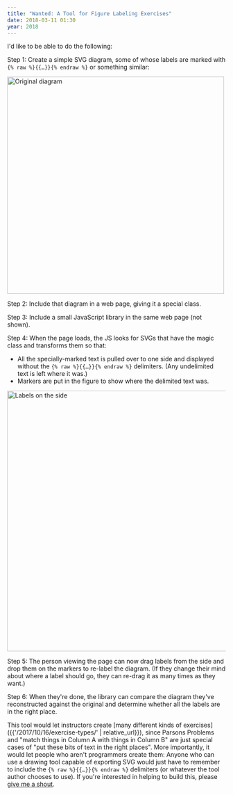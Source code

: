 ```yaml
---
title: "Wanted: A Tool for Figure Labeling Exercises"
date: 2018-03-11 01:30
year: 2018
---
```


I'd like to be able to do the following:

Step 1: Create a simple SVG diagram, some of whose labels are marked with `{% raw %}{{…}}{% endraw %}` or something similar:

<img src="{{'/files/2018/03/provinces-original.png' | relative_url}}" alt="Original diagram" width="500" />

Step 2: Include that diagram in a web page, giving it a special class.

Step 3: Include a small JavaScript library in the same web page (not shown).

Step 4: When the page loads, the JS looks for SVGs that have the magic class and transforms them so that:

- All the specially-marked text is pulled over to one side and displayed without the `{% raw %}{{…}}{% endraw %}` delimiters.
  (Any undelimited text is left where it was.)
- Markers are put in the figure to show where the delimited text was.

<img src="{{'/files/2018/03/provinces-unlabeled.png' | relative_url}}" alt="Labels on the side" width="600" />

Step 5: The person viewing the page can now drag labels from the side and drop them on the markers to re-label the diagram.
(If they change their mind about where a label should go, they can re-drag it as many times as they want.)

Step 6: When they're done, the library can compare the diagram they've reconstructed against the original and determine whether all the labels are in the right place.

This tool would let instructors create [many different kinds of exercises]({{'/2017/10/16/exercise-types/' | relative_url}}),
since Parsons Problems and "match things in Column A with things in Column B" are just special cases of "put these bits of text in the right places".
More importantly,
it would let people who aren't programmers create them:
Anyone who can use a drawing tool capable of exporting SVG would just have to remember to include the `{% raw %}{{…}}{% endraw %}` delimiters
(or whatever the tool author chooses to use).
If you're interested in helping to build this,
please [give me a shout](mailto:{{site.author.email}}).
